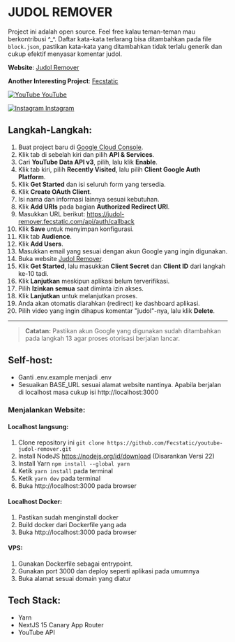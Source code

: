 # JUDOL REMOVER
Project ini adalah open source. Feel free kalau teman-teman mau berkontribusi ^_^. Daftar kata-kata terlarang bisa ditambahkan pada file `block.json`, pastikan kata-kata yang ditambahkan tidak terlalu generik dan cukup efektif menyasar komentar judol.

**Website**: [Judol Remover](https://judol-remover.fecstatic.com)

**Another Interesting Project**: [Fecstatic](https://fecstatic.com)

[![YouTube](https://img.icons8.com/ios-filled/24/000000/youtube-play.png) YouTube](https://www.youtube.com/@fecstatic)

[![Instagram](https://img.icons8.com/ios-filled/24/000000/instagram-new.png) Instagram](https://www.instagram.com/frxldi)


## Langkah-Langkah:

1. Buat project baru di [Google Cloud Console](https://console.cloud.google.com).
2. Klik tab di sebelah kiri dan pilih **API & Services**.
3. Cari **YouTube Data API v3**, pilih, lalu klik **Enable**.
4. Klik tab kiri, pilih **Recently Visited**, lalu pilih **Client Google Auth Platform**.
5. Klik **Get Started** dan isi seluruh form yang tersedia.
6. Klik **Create OAuth Client**.
7. Isi nama dan informasi lainnya sesuai kebutuhan.
8. Klik **Add URIs** pada bagian **Authorized Redirect URI**.
9. Masukkan URL berikut: https://judol-remover.fecstatic.com/api/auth/callback
10. Klik **Save** untuk menyimpan konfigurasi.
11. Klik tab **Audience**.
12. Klik **Add Users**.
13. Masukkan email yang sesuai dengan akun Google yang ingin digunakan.
14. Buka website [Judol Remover](https://judol-remover.fecstatic.com).
15. Klik **Get Started**, lalu masukkan **Client Secret** dan **Client ID** dari langkah ke-10 tadi.
16. Klik **Lanjutkan** meskipun aplikasi belum terverifikasi.
17. Pilih **Izinkan semua** saat diminta izin akses.
18. Klik **Lanjutkan** untuk melanjutkan proses.
19. Anda akan otomatis diarahkan (redirect) ke dashboard aplikasi.
20. Pilih video yang ingin dihapus komentar "judol"-nya, lalu klik **Delete**.

---

> **Catatan:** Pastikan akun Google yang digunakan sudah ditambahkan pada langkah 13 agar proses otorisasi berjalan lancar.

## Self-host:

- Ganti .env.example menjadi .env
- Sesuaikan BASE_URL sesuai alamat website nantinya. Apabila berjalan di localhost masa cukup isi http://localhost:3000

### Menjalankan Website:
#### Localhost langsung:
1. Clone repository ini `git clone https://github.com/Fecstatic/youtube-judol-remover.git`
2. Install NodeJS https://nodejs.org/id/download (Disarankan Versi 22)
3. Install Yarn `npm install --global yarn`
4. Ketik `yarn install` pada terminal
5. Ketik `yarn dev` pada terminal
6. Buka http://localhost:3000 pada browser

#### Localhost Docker:
1. Pastikan sudah menginstall docker
2. Build docker dari Dockerfile yang ada
3. Buka http://localhost:3000 pada browser

#### VPS:
1. Gunakan Dockerfile sebagai entrypoint.
2. Gunakan port 3000 dan deploy seperti aplikasi pada umumnya
3. Buka alamat sesuai domain yang diatur

## Tech Stack:
- Yarn
- NextJS 15 Canary App Router
- YouTube API
